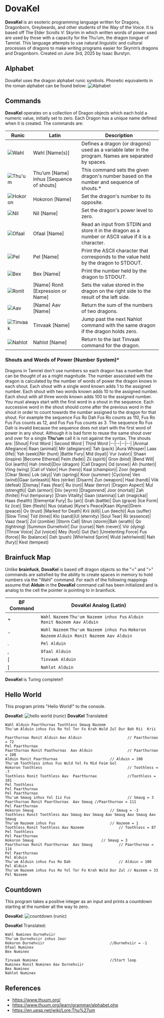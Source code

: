# DovaKel

**DovaKel** is an esoteric programming language written for Dragons, Dragonborn, Greybeards, and other students of the Way of the Voice. It is based off  The Elder Scrolls V: Skyrim in which written words of power used  are used by those with a capacity for the Thu’um, the dragon tongue of Tamriel. This language attempts to use natural linguistic and cultural processes of dragons to make writing programs easier for Skyrim’s dragons and Dragonborn. Created on June 3rd, 2025 by Isaac Burstyn.


## Alphabet

DovaKel uses the dragon alphabet runic symbols. Phonetic equivalents in the roman alphabet can be found below:
![Alphabet](alphabet.jpg)

## Commands

**DovaKel** operates on a collection of Dragon objects which each hold a numeric value, initially set to zero. Each Dragon has a unique name defined when it is created. The commands are:

|Runic	|Latin	|Description
|----------------|-------------------|-----------|
|![Wahl](wahl.png)	|Wahl [Name(s)]|Defines a dragon (or dragons) used as a variable later in the program. Names are separated by spaces.
|![Thu'um](thu'um.png)	|Thu’um [Name] inhus [Sequence of shouts]|This command sets the given dragon's number based on the number and sequence of shouts.*
|![Hokoron](hokoron.png)	|Hokoron [Name]|Set the dragon's number to its opposite.
|![Nil](nil.png)	|Nil [Name]|Set the dragon's power level to zero.
|![Ofaal](ofaal.png)	|Ofaal [Name]|Read an input from STDIN and store it in the dragon as a number or ASCII value if it is a character.
|![Pel](pel.png)	|Pel [Name]| Print the ASCII character  that corresponds to the value held by the dragon to STDOUT.
|![Bex](bex.png)|Bex [Name]|Print the number held by the dragon to STDOUT.
|![Ronit](ronit.png)|[Name] Ronit [Expression or Name]|Sets the value stored in the dragon on the right side to the result of the left side.
|![Aav](aav.png)	|[Name] Aav [Name]|Return the sum of the numbers of two dragons.
|![Tinvaak](tinvaak.png)	|Tinvaak [Name]| Jump past the next Nahlot command with the same dragon if the dragon holds zero.
|![Nahlot](nahlot.png)|Nahlot [Name]    |   Return to the last Tinvaak command for the dragon.     

### Shouts and Words of Power (Number System)*
Dragons in Tamriel don't use numbers so each dragon has a number that can be thought of as a might magnitude. The number associated with the dragon is calculated by the number of words of power the dragon knows in each shout. Each shout with a single word known adds 1 to the assigned number. Each shout with two words known adds 10 to the assigned number. Each shout with all three words known adds 100 to the assigned number. 
You must always start with the first word in a shout in the sequence.  Each successive word in the shout should come after the previous word in the shout in order to count towards the number assigned to the dragon for that shout. For example the sequence Fus Ro Dah Fus Ro counts as 110, Fus Ro Fus Fus counts as 12, and Fus Fus Fus counts as 3. The sequence Ro Fus Dah  is invalid because the sequence does not start with the first word of power in any shout. 
Although it is bad form to reuse the same shout over and over for a single **Thu'um** call it is not against the syntax. The shouts are:
|Shout| First Word | Second Word | Third Word
|--|--|--|--|
|Animal Allegiance| Raan (animal)| Mir (allegiance)| Tah (pack)
|Aura Whisper| Laas (life)| Yah (seek)|Nir (hunt)
|Battle Fury| Mid (loyal)| Vur (valor)| Shaan (inspire)
|Become Ethereal| Feim (fade)| Zii (spirit)| Gron (bind)
|Bend Will| Gol (earth)| Hah (mind)|Dov (dragon)
|Call Dragon| Od (snow)| Ah (hunter)| Viing (wing)
|Call of Valor| Hun (hero)| Kaal (champion)| Zoor (legend)
|Clear Skies| Lok (sky)| Vah (spring)| Koor (summer)
|Cyclone| Ven (wind)|Gaar (unleash)| Nos (strike)
|Disarm| Zun (weapon)| Haal (hand)| Viik (defeat)
|Dismay| Faas (fear)| Ru (run)| Maar (terror)
|Dragon Aspect| Mul (strength)| Qah (armor)| Diiv (wyrm)
|Dragonrend| Joor (mortal)| Zah (finite)| Frul (temporary)
|Drain Vitality| Gaan (stamina)| Lah (magicka)| Haas (health)
|Elemental Fury| Su (air)| Grah (battle)| Dun (grace)
|Ice Form| Iiz (ice)| Slen (flesh)| Nus (statue)
|Kyne's Peace|Kaan (Kyne)|Drem (peace)| Ov (trust)
|Marked for Death| Krii (kill)| Lun (leech)| Aus (suffer)
|Slow Time| Tiid (time)| Klo (sand)|Ul (eternity)
|Soul Tear| Rii (essence)| Vaaz (tear)| Zol (zombie)
|Storm Call| Strun (storm)|Bah (wrath)| Qo (lightning)
|Summon Durnehviir| Dur (curse)| Neh (never)| Viir (dying)
|Throw Voice| Zul (voice)| Mey (fool)| Gut (far)
|Unrelenting Force| Fus (force)| Ro (balance)| Dah (push)
|Whirlwind Sprint| Wuld (whirlwind)| Nah (fury)| Kest (tempest)


## Brainfuck Map

Unlike **brainfuck**, **DovaKel** is based off dragon objects so the "<" and ">" commands are satisfied by the ability to create spaces in memory to hold numbers via the "Wahl" command. For each of the following mappings assume that **Alduin** in the **DovaKel** command call has been initialized and is analog to the cell the pointer is pointing to in brainfuck.

|BF Command|DovaKel Analog (Latin) |
|--|--|
| + |`Wahl Nazeem` `Thu'um Nazeem inhus Fus` `Alduin Ronit Nazeem Aav Alduin`
| - | `Wahl Nazeem` `Thu'um Nazeem inhus Fus` `Hokoron Nazeem` `Alduin Ronit Nazeem Aav Alduin`
| . | `Pel Alduin` |
| , | `Ofaal Alduin` |
| [ | `Tinvaak Alduin` |
| ] | `Nahlot Alduin` |

**DovaKel** is Turing complete!!

 ## Hello World
 This program prints "Hello World!" to the console.
 
**DovaKel**:
![hello world (runic)](helloworld.png)
**DovaKel** Translated:

	Wahl Alduin Paarthurnax Toothless Smaug Nazeem​
	Thu'um Alduin inhus Fus Ro Yol Tor Fo Krah Wuld Zul Dur Bah Rii  Krii  ​
	Paarthurnax Ronit Alduin Aav Alduin 					// Paarthurnax = 72​
	Pel Paarthurnax​
	Paarthurnax Ronit Paathurnax  Aav Alduin 				// Paarthurnax = 108​
	Alduin Ronit Paarthurnax           				// Alduin = 108​
	Thu'um Toothless inhus Fus Wuld Yol Fo Mid Feim Gol​
	Hokoron Toothless 										// Toothless = -7​
	Toothless Ronit Toothless Aav  Paarthurnax 				//Toothless = 101​
	Pel Toothless​
	Pel Paarthurnax​
	Pel Paarthurnax​
	Thu'um Smaug inhus Yol Iiz Fus 							// Smaug = 3​
	Paarthurnax Ronit Paarthurnax  Aav Smaug //Paarthurnax = 111​
	Pel Paarthurnax​
	Hokoron Smaug            						// Smaug = -3​
	Toothless Ronit Toothless Aav Smaug Aav Smaug Aav Smaug Aav Smaug Aav Smaug​
	Thu'um Nazeem inhus Fus           				// Nazeem = 1​
	Toothless Ronit Toothless Aav Nazeem   				// Toothless = 87​
	Pel Toothless​
	Pel Paarthurnax​
	Hokoron Smaug              					// Smaug = 3​
	Paarthurnax Ronit Paarthurnax  Aav Smaug   			// Paarthurnax = 114​
	Pel Paarthurnax​
	Pel Alduin​
	Thu'um Alduin inhus Fus Ro Dah        				// Alduin = 100​
	Pel Alduin​
	Thu'um Nazeem inhus Fus Ro Yol Tor Fo Krah Wuld Dur Zul	// Nazeem = 33​
	Pel Nazeem

## Countdown
This program takes a positive integer as an input and prints a countdown starting at the number all the way to zero.

**DovaKel**:
![countdown (runic)](countdown.png)

**DovaKel** Translated:

    Wahl Numinex Durnehviir
    Thu'um Durnehviir inhus Joor
    Hokoron Durnehviir								//Durnehviir = -1
    Ofaal Numinex
    Bex Numinex
    
    Tinvaak Numinex									//Start loop
    Numinex Ronit Numinex Aav Durnehviir
    Bex Numinex
    Nahlot Numinex
    

    


## References
- https://www.thuum.org/
- https://www.thuum.org/learn/grammar/alphabet.php
-  https://en.uesp.net/wiki/Lore:Thu%27um

